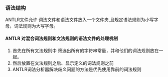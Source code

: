 

### 语法结构
ANTLR文件允许 词法文件和语法文件放入一个文件夹,且规定语法规则为小写字母，词法规则为大写字母。
####  ANTLR 对混合词法规则和文法规则的语法文件的处理机制 
1. 首先在所有文法规则中 筛选出所有的字符串常量，并和他们的词法规则放在一起。
2. 然后放置在文法规则之后、显示定义的词法规则之前
3. ANTLR词法分析器解决歧义问题的方法是优先使用靠前的词法规则



